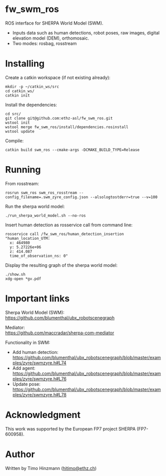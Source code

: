 # fw_swm_ros
ROS interface for SHERPA World Model (SWM). 

* Inputs data such as human detections, robot poses, raw images, digital elevation model (DEM), orthomosaic.
* Two modes: rosbag, rosstream

# Installing
Create a catkin workspace (if not existing already):
```
mkdir -p ~/catkin_ws/src
cd catkin_ws/
catkin init
```
Install the dependencies:
```
cd src/
git clone git@github.com:ethz-asl/fw_swm_ros.git
wstool init
wstool merge fw_swm_ros/install/dependencies.rosinstall
wstool update
```
Compile:
```
catkin build swm_ros --cmake-args -DCMAKE_BUILD_TYPE=Release

```

# Running
From rosstream:
```
rosrun swm_ros swm_ros_rosstream --config_filename=.swm_zyre_config.json --alsologtostderr=true --v=100
```
Run the sherpa world model:
```
./run_sherpa_world_model.sh --no-ros
```
Insert human detection as rosservice call from command line:
```
rosservice call /fw_swm_ros/human_detection_insertion "human_location_UTM:
  x: 464980
  y: 5.27226e+06
  z: 414.087
  time_of_observation_ns: 0"
  ```
  Display the resulting graph of the sherpa world model:
  ```
./show.sh
xdg-open *gv.pdf
```

# Important links

Sherpa World Model (SWM): <br>
https://github.com/blumenthal/ubx_robotscenegraph

Mediator: <br>
https://github.com/maccradar/sherpa-com-mediator

Functionality in SWM:
- Add human detection: https://github.com/blumenthal/ubx_robotscenegraph/blob/master/examples/zyre/swmzyre.h#L74
- Add agent: https://github.com/blumenthal/ubx_robotscenegraph/blob/master/examples/zyre/swmzyre.h#L76
- Update pose: https://github.com/blumenthal/ubx_robotscenegraph/blob/master/examples/zyre/swmzyre.h#L78

# Acknowledgment
This work was supported by the European FP7 project SHERPA (FP7-600958).

# Author
Written by Timo Hinzmann (hitimo@ethz.ch)
